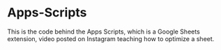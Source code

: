 # Apps-Scripts
This is the code behind the Apps Scripts, which is a Google Sheets extension, video posted on Instagram teaching how to optimize a sheet.
